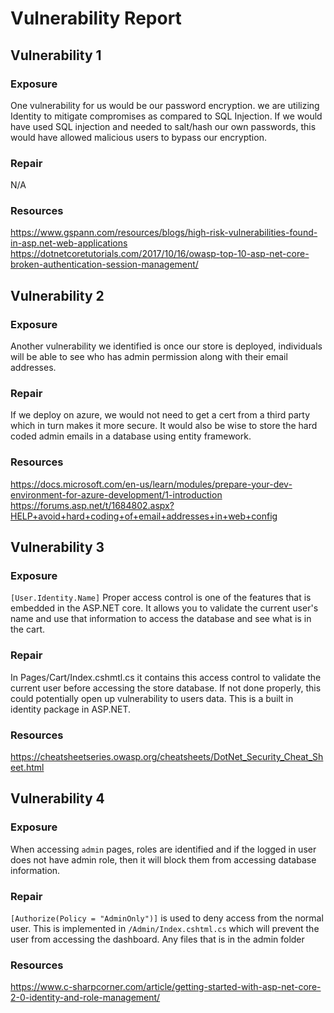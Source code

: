 # Vulnerability Report

## Vulnerability 1

### Exposure
One vulnerability for us would be our password encryption. we are utilizing Identity to mitigate compromises as compared to SQL Injection.
If we would have used SQL injection and needed to salt/hash our own passwords, this would have allowed malicious users to bypass our encryption.

### Repair
N/A

### Resources
https://www.gspann.com/resources/blogs/high-risk-vulnerabilities-found-in-asp.net-web-applications
https://dotnetcoretutorials.com/2017/10/16/owasp-top-10-asp-net-core-broken-authentication-session-management/

## Vulnerability 2
### Exposure
Another vulnerability we identified is once our store is deployed, individuals will be able to see who has admin permission along with their email addresses.
### Repair
If we deploy on azure, we would not need to get a cert from a third party which in turn makes it more secure. It would also be wise to store the hard coded admin emails in a database using entity framework. 
### Resources
https://docs.microsoft.com/en-us/learn/modules/prepare-your-dev-environment-for-azure-development/1-introduction
https://forums.asp.net/t/1684802.aspx?HELP+avoid+hard+coding+of+email+addresses+in+web+config


## Vulnerability 3

### Exposure
`[User.Identity.Name]` Proper access control is one of the features that is embedded in the ASP.NET core. It allows you to validate the current user's name and use that information to access the database and see what is in the cart.

### Repair
In Pages/Cart/Index.cshmtl.cs it contains this access control to validate the current user before accessing the store database. If not done properly, this could potentially open up vulnerability to users data. This is a built in identity package in ASP.NET.
### Resources
https://cheatsheetseries.owasp.org/cheatsheets/DotNet_Security_Cheat_Sheet.html

## Vulnerability 4

### Exposure
When accessing `admin` pages, roles are identified and if the logged in user does not have admin role, then it will block them from accessing database information.

### Repair
`[Authorize(Policy = "AdminOnly")]` is used to deny access from the normal user. This is implemented in `/Admin/Index.cshtml.cs` which will prevent the user from accessing the dashboard. Any files that is in the admin folder


### Resources
https://www.c-sharpcorner.com/article/getting-started-with-asp-net-core-2-0-identity-and-role-management/

